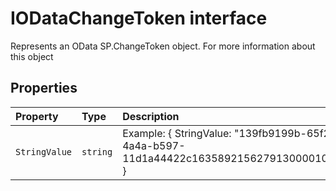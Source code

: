 # IODataChangeToken interface





Represents an OData SP.ChangeToken object. For more information about this object




## Properties

| Property	   | Type	| Description|
|:-------------|:-------|:-----------|
|`StringValue`      | `string` | Example: { StringValue: "139fb9199b-65f2-4a4a-b597-11d1a44422c163589215627913000010721" } |





